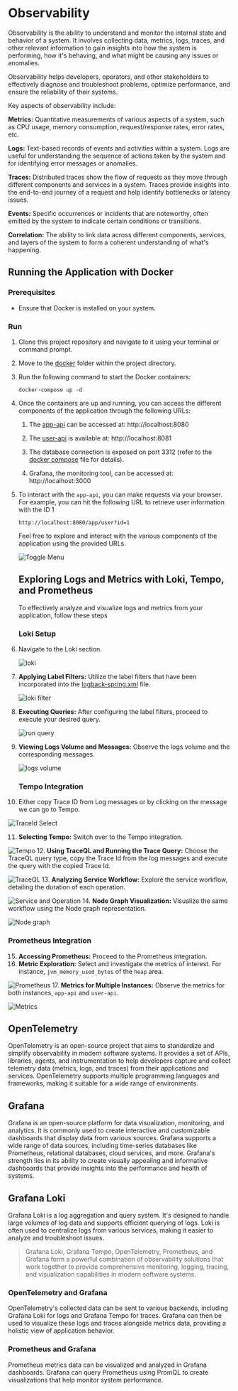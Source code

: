 # Observability

Observability is the ability to understand and monitor the internal state and behavior of a system. It involves collecting data, metrics, logs, traces, and other relevant information to gain insights into how the system is performing, how it's behaving, and what might be causing any issues or anomalies. </p>

Observability helps developers, operators, and other stakeholders to effectively diagnose and troubleshoot problems, optimize performance, and ensure the reliability of their systems.

Key aspects of observability include:

**Metrics:** Quantitative measurements of various aspects of a system, such as CPU usage, memory consumption, request/response rates, error rates, etc.

**Logs:** Text-based records of events and activities within a system. Logs are useful for understanding the sequence of actions taken by the system and for identifying error messages or anomalies.

**Traces:** Distributed traces show the flow of requests as they move through different components and services in a system. Traces provide insights into the end-to-end journey of a request and help identify bottlenecks or latency issues.

**Events:** Specific occurrences or incidents that are noteworthy, often emitted by the system to indicate certain conditions or transitions.

**Correlation:** The ability to link data across different components, services, and layers of the system to form a coherent understanding of what's happening.

## Running the Application with Docker

### Prerequisites

- Ensure that Docker is installed on your system.

### Run

1. Clone this project repository and navigate to it using your terminal or command prompt.

2. Move to the [docker](./docker) folder within the project directory.

3. Run the following command to start the Docker containers:
   ```
   docker-compose up -d
   ```
4. Once the containers are up and running, you can access the different components of the application through the following URLs:

   1. The [app-api](./app) can be accessed at: http://localhost:8080
   
   2. The [user-api](./user) is available at: http://localhost:8081
   
   3. The database connection is exposed on port 3312 (refer to the [docker compose](./docker/compose.yaml) file for details).
   
   4. Grafana, the monitoring tool, can be accessed at: http://localhost:3000
   
5. To interact with the `app-api`, you can make requests via your browser. For example, you can hit the following URL to retrieve user information with the ID 1
   ```
   http://localhost:8080/app/user?id=1
   ```
   Feel free to explore and interact with the various components of the application using the provided URLs.

   ![Toggle Menu](./images/Grafana%20Toggle%20Menu.png)

   ## Exploring Logs and Metrics with Loki, Tempo, and Prometheus

   To effectively analyze and visualize logs and metrics from your application, follow these steps

   ### Loki Setup

6. Navigate to the Loki section.

   ![loki](./images/Loki.png)
7. **Applying Label Filters:** Utilize the label filters that have been incorporated into the [logback-spring.xml](./app/src/main/resources/logback-spring.xml) file.

    ![loki filter](./images/Loki%20Label%20Filters.png)
8. **Executing Queries:** After configuring the label filters, proceed to execute your desired query.

    ![run query](./images/Loki%20Run%20Query.png)
9. **Viewing Logs Volume and Messages:** Observe the logs volume and the corresponding messages.

    ![logs volume](./images/Loki%20Log%20Volume%20and%20Messages.png)

   ### Tempo Integration

10. Either copy Trace ID from Log messages or by clicking on the message we can go to Tempo.

   ![TraceId Select](./images/Select%20TraceId.png)

11. **Selecting Tempo:** Switch over to the Tempo integration.

   ![Tempo](./images/Tempo.png)
12. **Using TraceQL and Running the Trace Query:** Choose the TraceQL query type, copy the Trace Id from the log messages and execute the query with the copied Trace Id.

   ![TraceQL](./images/TraceQL.png)
13. **Analyzing Service Workflow:** Explore the service workflow, detailing the duration of each operation.

   ![Service and Operation](./images/Service%20Operation.png)
14. **Node Graph Visualization:** Visualize the same workflow using the Node graph representation.

   ![Node graph](./images/Node%20Graph.png)

   ### Prometheus Integration

15. **Accessing Prometheus:** Proceed to the Prometheus integration.
16. **Metric Exploration:** Select and investigate the metrics of interest. For instance, `jvm_memory_used_bytes` of the `heap` area.

   ![Prometheus](./images/Prometheus.png)
17. **Metrics for Multiple Instances:** Observe the metrics for both instances, `app-api` and `user-api`.

   ![Metrics](./images/Prometheus%20Graph%20Table.png)


## OpenTelemetry

OpenTelemetry is an open-source project that aims to standardize and simplify observability in modern software systems. It provides a set of APIs, libraries, agents, and instrumentation to help developers capture and collect telemetry data (metrics, logs, and traces) from their applications and services. OpenTelemetry supports multiple programming languages and frameworks, making it suitable for a wide range of environments.

## Grafana

Grafana is an open-source platform for data visualization, monitoring, and analytics. It is commonly used to create interactive and customizable dashboards that display data from various sources. Grafana supports a wide range of data sources, including time-series databases like Prometheus, relational databases, cloud services, and more. Grafana's strength lies in its ability to create visually appealing and informative dashboards that provide insights into the performance and health of systems.

## Grafana Loki

Grafana Loki is a log aggregation and query system. It's designed to handle large volumes of log data and supports efficient querying of logs. Loki is often used to centralize logs from various services, making it easier to analyze and troubleshoot issues.

> Grafana Loki, Grafana Tempo, OpenTelemetry, Prometheus, and Grafana form a powerful combination of observability solutions that work together to provide comprehensive monitoring, logging, tracing, and visualization capabilities in modern software systems.

### OpenTelemetry and Grafana

OpenTelemetry's collected data can be sent to various backends, including Grafana Loki for logs and Grafana Tempo for traces. Grafana can then be used to visualize these logs and traces alongside metrics data, providing a holistic view of application behavior.

### Prometheus and Grafana

Prometheus metrics data can be visualized and analyzed in Grafana dashboards. Grafana can query Prometheus using PromQL to create visualizations that help monitor system performance.
